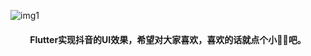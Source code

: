 ![img1](https://github.com/DingMouRen/flutter_tiktok/blob/master/shoot/img_1.png)<br>

#### <p align="center"> Flutter实现抖音的UI效果，希望对大家喜欢，喜欢的话就点个小🌟🌟吧。</p>
